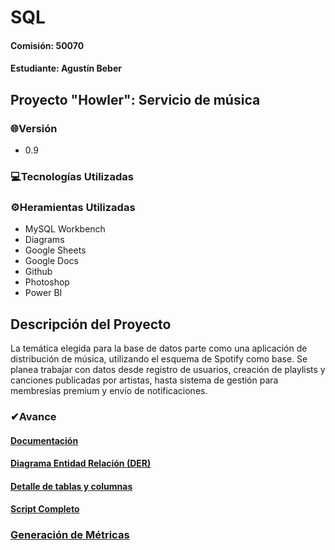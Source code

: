 # SQL
#### Comisión: 50070
#### Estudiante: Agustín Beber

## Proyecto "Howler": Servicio de música

### 🌐Versión
- 0.9

### 💻Tecnologías Utilizadas

### ⚙Heramientas Utilizadas
- MySQL Workbench
- Diagrams
- Google Sheets
- Google Docs
- Github
- Photoshop
- Power BI
  
## Descripción del Proyecto
La temática elegida para la base de datos parte como una aplicación de distribución de música, utilizando el esquema de Spotify como base. Se planea trabajar con datos desde registro de usuarios, creación de playlists y canciones publicadas por artistas, hasta sistema de gestión para membresías premium y envío de notificaciones.

### ✔Avance

#### [Documentación](https://docs.google.com/document/d/1p7k3XOFmAUkrP1VMrkSmQH0FqKdOvpfoe3hy8rGuxL4/edit?usp=drive_link)

#### [Diagrama Entidad Relación (DER)](https://drive.google.com/file/d/1XpeX9rzh89zox724hccvjU0itxTWg6Mj/view?usp=sharing)

#### [Detalle de tablas y columnas](https://docs.google.com/spreadsheets/d/1ISVfIx2EdfUp-l5D3Ln8lvDFxH0DXoDkp2Y8Hz0zgWc/edit?usp=sharing)

#### [Script Completo](https://github.com/agusbeber/Proyecto-Howler/blob/main/main_project.sql)

### [Generación de Métricas](https://github.com/agusbeber/Proyecto-Howler/blob/main/Consultas%20SELECT%20-%20Dashboard.sql)
